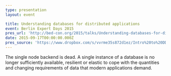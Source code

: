 ```yaml
---
type: presentation
layout: event

title: Understanding databases for distributed applications
event: Berlin Expert Days 2015
pres_url: 'http://bed-con.org/2015/talks/Understanding-databases-for-distributed-applications'
date: 2015-09-17T00:00:00.000Z
pres_source: 'https://www.dropbox.com/s/vvrme35s872d1ez/Intro%20to%20DD.key?dl=0'
---
```


The single node backend is dead. A single instance of a database is no longer sufficiently available, resilient or elastic to cope with the quantities and changing requirements of data that modern applications demand.
